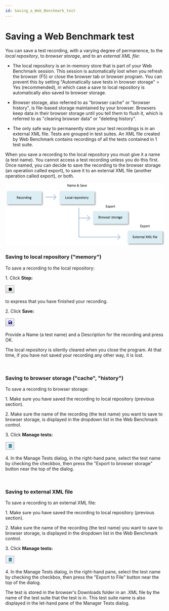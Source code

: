 ```yaml
---
id: Saving_a_Web_Benchmark_test
---
```


# Saving a Web Benchmark test

You can save a test recording, with a varying degree of permanence, to the *local repository*, to *browser storage*, and to an *external XML file*:

- The local repository is an in-memory store that is part of your Web Benchmark session. This session is automatically lost when you refresh the browser (F5) or close the browser tab or browser program. You can prevent this by setting "Automatically save tests in browser storage" = Yes (recommended), in which case a save to local repository is automatically also saved to browser storage.
- Browser storage, also referred to as "browser cache" or "browser history", is file-based storage maintained by your browser. Browsers keep data in their browser storage until you tell them to flush it, which is referred to as "clearing browser data" or "deleting history".

- The only safe way to permanently store your test recordings is in an external XML file. Tests are grouped in test suites. An XML file created by Web Benchmark contains recordings of all the tests contained in 1 test suite.

When you save a recording to the local repository you must give it a name (a test name). You cannot access a test recording unless you do this first. Once named, you can decide to save the recording to the browser storage (an operation called export), to save it to an external XML file (another operation called export), or both.

![](./assets/b48c1c0c-2d79-4c2d-bcba-aa6559967a1e.png)

### Saving to local repository ("memory")

To save a recording to the local repository:

1. Click **Stop:**

![](./assets/cde9c843-e5d8-436e-948f-1af511a75cbd.png)

to express that you have finished your recording.

2. Click **Save:**

![](./assets/c39e4166-9992-439f-a0c7-76a3b5335465.png)

Provide a Name (a test name) and a Description for the recording and press OK.

The local repository is silently cleared when you close the program. At that time, if you have not saved your recording any other way, it is lost.

 

### Saving to browser storage ("cache", "history")

To save a recording to browser storage:

1. Make sure you have saved the recording to local repository (previous section).

2. Make sure the name of the recording (the test name) you want to save to browser storage, is displayed in the dropdown list in the Web Benchmark control.

3. Click **Manage tests:**

![](./assets/39fd96c0-d1db-4c01-8408-a7b1c29d333e.png)

4. In the Manage Tests dialog, in the right-hand pane, select the test name by checking the checkbox, then press the "Export to browser storage" button near the top of the dialog.

 

### Saving to external XML file

To save a recording to an external XML file:

1. Make sure you have saved the recording to local repository (previous section).

2. Make sure the name of the recording (the test name) you want to save to browser storage, is displayed in the dropdown list in the Web Benchmark control.

3. Click **Manage tests:**

![](./assets/aada298e-2760-472d-a60e-1816d04c2284.png)

4. In the Manage Tests dialog, in the right-hand pane, select the test name by checking the checkbox, then press the "Export to File" button near the top of the dialog.

The test is stored in the browser's Downloads folder in an .XML file by the name of the test suite that the test is in. This test suite name is also displayed in the let-hand pane of the Manager Tests dialog.